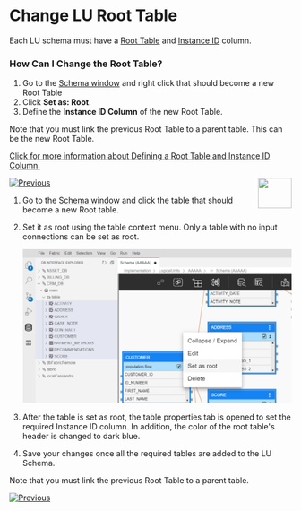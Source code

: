 # Change LU Root Table

Each LU schema must have a [Root Table](/articles/01_fabric_overview/02_fabric_glossary.md#root-table) and [Instance ID](/articles/01_fabric_overview/02_fabric_glossary.md#instance-id) column.  

### How Can I Change the Root Table? 

<studio>

1.  Go to the [Schema window](/articles/03_logical_units/03_LU_schema_window.md) and right click that should become a new Root Table
1. Click **Set as: Root**.
1. Define the **Instance ID Column** of the new Root Table.

Note that you must link the previous Root Table to a parent table. This can be the new Root Table.

[Click for more information about Defining a Root Table and Instance ID Column.](/articles/03_logical_units/08_define_root_table_and_instance_ID_LU_schema.md)

[![Previous](/articles/images/Previous.png)](16_LU_schema_group_and_ungroup_tables.md)[<img align="right" width="60" height="54" src="/articles/images/Next.png">](18_LU_schema_refresh_LU_options.md)

</studio>

<web>

1.  Go to the [Schema window](/articles/03_logical_units/03_LU_schema_window.md) and click the table that should become a new Root table.

2. Set it as root using the table context menu. Only a table with no input connections can be set as root.

   ![](images/web/5_create_lu_schema_set_root.PNG)

3. After the table is set as root, the table properties tab is opened to set the required Instance ID column. In addition, the color of the root table's header is changed to dark blue.

4. Save your changes once all the required tables are added to the LU Schema.

Note that you must link the previous Root Table to a parent table. 

[![Previous](/articles/images/Previous.png)](16_LU_schema_group_and_ungroup_tables.md)

</web>
